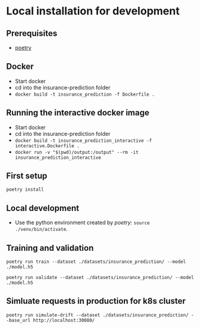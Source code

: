 # Local installation for development


## Prerequisites
 * [poetry](https://python-poetry.org/)


## Docker
* Start docker
* cd into the insurance-prediction folder
* `docker build -t insurance_prediction -f Dockerfile .`

## Running the interactive docker image
* Start docker
* cd into the insurance-prediction folder
* `docker build -t insurance_prediction_interactive -f interactive.Dockerfile .`
* `docker run -v "$(pwd)/output:/output" --rm -it insurance_prediction_interactive`

## First setup

```
poetry install
```

## Local development

* Use the python environment created by *poetry*: `source ./venv/bin/activate`.

## Training and validation

```
poetry run train --dataset ./datasets/insurance_prediction/ --model ./model.h5
```

```
poetry run validate --dataset ./datasets/insurance_prediction/ --model ./model.h5
```

## Simluate requests in production for k8s cluster

```
poetry run simulate-drift --dataset ./datasets/insurance_prediction/ --base_url http://localhost:30080/
```
